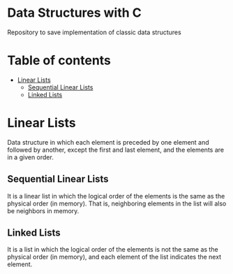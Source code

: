 # Data Structures with C

Repository to save implementation of classic data structures

# Table of contents
   * [Linear Lists](#linear-lists)
      * [Sequential Linear Lists](#sequential-linear-lists)
      * [Linked Lists](#linked-lists)

# Linear Lists

Data structure in which each element is preceded by one element and followed by another, except the first and last element, and the elements are in a given order.

## Sequential Linear Lists

It is a linear list in which the logical order of the elements is the same as the physical order (in memory). That is, neighboring elements in the list will also be neighbors in memory.

## Linked Lists

It is a list in which the logical order of the elements is not the same as the physical order (in memory), and each element of the list indicates the next element.